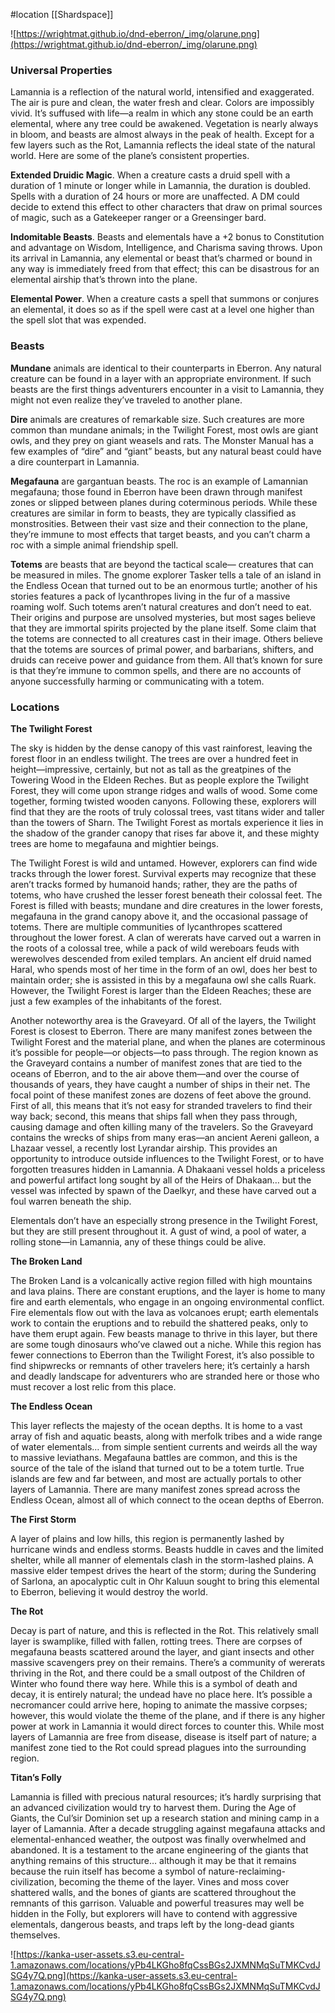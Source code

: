  #location [[Shardspace]]

![https://wrightmat.github.io/dnd-eberron/_img/olarune.png](https://wrightmat.github.io/dnd-eberron/_img/olarune.png) 

### Universal Properties

Lamannia is a reflection of the natural world, intensified and exaggerated. The air is pure and clean, the water fresh and clear. Colors are impossibly vivid. It’s suffused with life—a realm in which any stone could be an earth elemental, where any tree could be awakened. Vegetation is nearly always in bloom, and beasts are almost always in the peak of health. Except for a few layers such as the Rot, Lamannia reflects the ideal state of the natural world. Here are some of the plane’s consistent properties.

**Extended Druidic Magic**. When a creature casts a druid spell with a duration of 1 minute or longer while in Lamannia, the duration is doubled. Spells with a duration of 24 hours or more are unaffected. A DM could decide to extend this effect to other characters that draw on primal sources of magic, such as a Gatekeeper ranger or a Greensinger bard.

**Indomitable Beasts**. Beasts and elementals have a +2 bonus to Constitution and advantage on Wisdom, Intelligence, and Charisma saving throws. Upon its arrival in Lamannia, any elemental or beast that’s charmed or bound in any way is immediately freed from that effect; this can be disastrous for an elemental airship that’s thrown into the plane.

**Elemental Power**. When a creature casts a spell that summons or conjures an elemental, it does so as if the spell were cast at a level one higher than the spell slot that was expended.

### Beasts

**Mundane** animals are identical to their counterparts in Eberron. Any natural creature can be found in a layer with an appropriate environment. If such beasts are the first things adventurers encounter in a visit to Lamannia, they might not even realize they’ve traveled to another plane.

**Dire** animals are creatures of remarkable size. Such creatures are more common than mundane animals; in the Twilight Forest, most owls are giant owls, and they prey on giant weasels and rats. The Monster Manual has a few examples of “dire” and “giant” beasts, but any natural beast could have a dire counterpart in Lamannia.

**Megafauna** are gargantuan beasts. The roc is an example of Lamannian megafauna; those found in Eberron have been drawn through manifest zones or slipped between planes during coterminous periods. While these creatures are similar in form to beasts, they are typically classified as monstrosities. Between their vast size and their connection to the plane, they’re immune to most effects that target beasts, and you can’t charm a roc with a simple animal friendship spell.

**Totems** are beasts that are beyond the tactical scale— creatures that can be measured in miles. The gnome explorer Tasker tells a tale of an island in the Endless Ocean that
turned out to be an enormous turtle; another of his stories features a pack of lycanthropes living in the fur of a massive roaming wolf. Such totems aren’t natural creatures and don’t need to eat. Their origins and purpose are unsolved mysteries, but most sages believe that they are immortal spirits projected by the plane itself. Some claim that the totems are connected to all creatures cast in their image. Others believe that the totems are sources of primal power, and barbarians, shifters, and druids can receive power and guidance from them. All that’s known for sure is that they’re immune to common spells, and there are no accounts of anyone successfully harming or communicating with a totem.

### **Locations**

**The Twilight Forest**

The sky is hidden by the dense canopy of this vast rainforest, leaving the forest floor in an endless twilight. The trees are over a hundred feet in height—impressive, certainly, but not as tall as the greatpines of the Towering Wood in the Eldeen Reches. But as people explore the Twilight Forest, they will come upon strange ridges and walls of wood. Some come together, forming twisted wooden canyons. Following these, explorers will find that they are the roots of truly colossal trees, vast titans wider and taller than the towers of Sharn. The Twilight Forest as mortals experience it lies in the shadow of the grander canopy that rises far above it, and these mighty trees are home to megafauna and mightier beings.

The Twilight Forest is wild and untamed. However, explorers can find wide tracks through the lower forest. Survival experts may recognize that these aren’t tracks formed by humanoid hands; rather, they are the paths of totems, who have crushed the lesser forest beneath their colossal feet. The Forest is filled with beasts; mundane and dire creatures in the lower forests, megafauna in the grand canopy above it, and the occasional passage of totems. There are multiple communities of lycanthropes scattered throughout the lower forest. A clan of wererats have carved out a warren in the roots of a colossal tree, while a pack of wild wereboars feuds with werewolves descended from exiled templars. An ancient elf druid named Haral, who spends most of her time in the form of an owl, does her best to maintain order; she is assisted in this by a megafauna owl she calls Ruark. However, the Twilight Forest is larger than the Eldeen Reaches; these are just a few examples of the inhabitants of the forest.

Another noteworthy area is the Graveyard. Of all of the layers, the Twilight Forest is closest to Eberron. There are many manifest zones between the Twilight Forest and the material plane, and when the planes are coterminous it’s possible for people—or objects—to pass through. The region known as the Graveyard contains a number of manifest zones that are tied to the oceans of Eberron, and to the air above them—and over the course of thousands of years, they have caught a number of ships in their net. The focal point of these manifest zones are dozens of feet above the ground. First of all, this means that it’s not easy for stranded travelers to find their way back; second, this means that ships fall when they pass through, causing damage and often killing many of the travelers. So the Graveyard contains the wrecks of ships from many eras—an ancient Aereni galleon, a Lhazaar vessel, a recently lost Lyrandar airship. This provides an opportunity to introduce outside influences to the Twilight Forest, or to have forgotten treasures hidden in Lamannia. A Dhakaani vessel holds a priceless and powerful artifact long sought by all of the Heirs of Dhakaan… but the vessel was infected by spawn of the Daelkyr, and these have carved out a foul warren beneath the ship.

Elementals don’t have an especially strong presence in the Twilight Forest, but they are still present throughout it. A gust of wind, a pool of water, a rolling stone—in Lamannia, any of these things could be alive.

**The Broken Land**

The Broken Land is a volcanically active region filled with high mountains and lava plains. There are constant eruptions, and the layer is home to many fire and earth elementals, who engage in an ongoing environmental conflict. Fire elementals flow out with the lava as volcanoes erupt; earth elementals work to contain the eruptions and to rebuild the shattered peaks, only to have them erupt again. Few beasts manage to thrive in this layer, but there are some tough dinosaurs who’ve clawed out a niche. While this region has fewer connections to Eberron than the Twilight Forest, it’s also possible to find shipwrecks or remnants of other travelers here; it’s certainly a harsh and deadly landscape for adventurers who are stranded here or those who must recover a lost relic from this place.

**The Endless Ocean**

This layer reflects the majesty of the ocean depths. It is home to a vast array of fish and aquatic beasts, along with merfolk tribes and a wide range of water elementals… from simple sentient currents and weirds all the way to massive leviathans. Megafauna battles are common, and this is the source of the tale of the island that turned out to be a totem turtle. True islands are few and far between, and most are actually portals to other layers of Lamannia. There are many manifest zones spread across the Endless Ocean, almost all of which connect to the ocean depths of Eberron.

**The First Storm**

A layer of plains and low hills, this region is permanently lashed by hurricane winds and endless storms. Beasts huddle in caves and the limited shelter, while all manner of elementals clash in the storm-lashed plains. A massive elder tempest drives the heart of the storm; during the Sundering of Sarlona, an apocalyptic cult in Ohr Kaluun sought to bring this elemental to Eberron, believing it would destroy the world.

**The Rot**

Decay is part of nature, and this is reflected in the Rot. This relatively small layer is swamplike, filled with fallen, rotting trees. There are corpses of megafauna beasts scattered around the layer, and giant insects and other massive scavengers prey on their remains. There’s a community of wererats thriving in the Rot, and there could be a small outpost of the Children of Winter who found there way here. While this is a symbol of death and decay, it is entirely natural; the undead have no place here. It’s possible a necromancer could arrive here, hoping to animate the massive corpses; however, this would violate the theme of the plane, and if there is any higher power at work in Lamannia it would direct forces to counter this. While most layers of Lamannia are free from disease, disease is itself part of nature; a manifest zone tied to the Rot could spread plagues into the surrounding region.

**Titan’s Folly**

Lamannia is filled with precious natural resources; it’s hardly surprising that an advanced civilization would try to harvest them. During the Age of Giants, the Cul’sir Dominion set up a research station and mining camp in a layer of Lamannia. After a decade struggling against megafauna attacks and elemental-enhanced weather, the outpost was finally overwhelmed and abandoned. It is a testament to the arcane engineering of the giants that anything remains of this structure… although it may be that it remains because the ruin itself has become a symbol of nature-reclaiming-civilization, becoming the theme of the layer. Vines and moss cover shattered walls, and the bones of giants are scattered throughout the remnants of this garrison. Valuable and powerful treasures may well be hidden in the Folly, but explorers will have to contend with aggressive elementals, dangerous beasts, and traps left by the long-dead giants themselves.

![https://kanka-user-assets.s3.eu-central-1.amazonaws.com/locations/yPb4LKGho8fqCssBGs2JXMNMqSuTMKCvdJSG4y7Q.png](https://kanka-user-assets.s3.eu-central-1.amazonaws.com/locations/yPb4LKGho8fqCssBGs2JXMNMqSuTMKCvdJSG4y7Q.png)